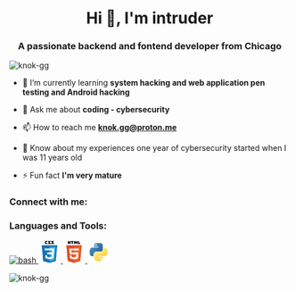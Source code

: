 <h1 align="center">Hi 👋, I'm intruder</h1>
<h3 align="center">A passionate backend and fontend developer from Chicago </h3>

<p align="left"> <img src="https://komarev.com/ghpvc/?username=knok-gg&label=Profile%20views&color=0e75b6&style=flat" alt="knok-gg" /> </p>

- 🌱 I’m currently learning **system hacking and web application pen testing and Android hacking**

- 💬 Ask me about **coding - cybersecurity**

- 📫 How to reach me **knok.gg@proton.me**

- 📄 Know about my experiences one year of cybersecurity started when I was 11 years old

- ⚡ Fun fact **I'm very mature**

<h3 align="left">Connect with me:</h3>
<p align="left">
</p>

<h3 align="left">Languages and Tools:</h3>
<p align="left"> <a href="https://www.gnu.org/software/bash/" target="_blank" rel="noreferrer"> <img src="https://www.vectorlogo.zone/logos/gnu_bash/gnu_bash-icon.svg" alt="bash" width="40" height="40"/> </a> <a href="https://www.w3schools.com/css/" target="_blank" rel="noreferrer"> <img src="https://raw.githubusercontent.com/devicons/devicon/master/icons/css3/css3-original-wordmark.svg" alt="css3" width="40" height="40"/> </a> <a href="https://www.w3.org/html/" target="_blank" rel="noreferrer"> <img src="https://raw.githubusercontent.com/devicons/devicon/master/icons/html5/html5-original-wordmark.svg" alt="html5" width="40" height="40"/> </a> <a href="https://www.python.org" target="_blank" rel="noreferrer"> <img src="https://raw.githubusercontent.com/devicons/devicon/master/icons/python/python-original.svg" alt="python" width="40" height="40"/> </a> </p>

<p><img align="center" src="https://github-readme-stats.vercel.app/api/top-langs?username=knok-gg&show_icons=true&locale=en&layout=compact" alt="knok-gg" /></p>
